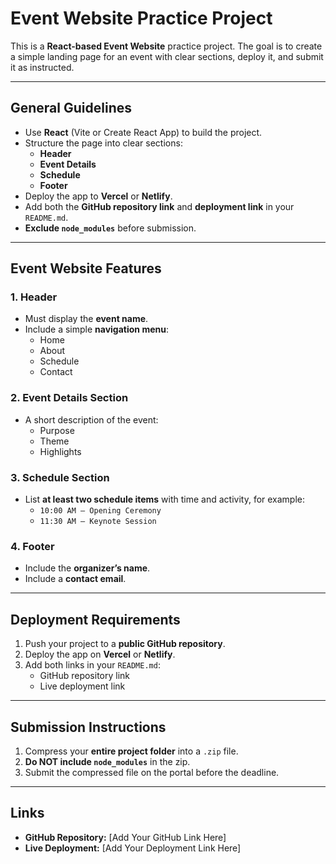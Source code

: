 # Event Website Practice Project

This is a **React-based Event Website** practice project. The goal is to create a simple landing page for an event with clear sections, deploy it, and submit it as instructed.

---

## General Guidelines

- Use **React** (Vite or Create React App) to build the project.
- Structure the page into clear sections:
  - **Header**
  - **Event Details**
  - **Schedule**
  - **Footer**
- Deploy the app to **Vercel** or **Netlify**.
- Add both the **GitHub repository link** and **deployment link** in your `README.md`.
- **Exclude `node_modules`** before submission.

---

## Event Website Features

### 1. Header
- Must display the **event name**.
- Include a simple **navigation menu**:
  - Home
  - About
  - Schedule
  - Contact

### 2. Event Details Section
- A short description of the event:
  - Purpose
  - Theme
  - Highlights

### 3. Schedule Section
- List **at least two schedule items** with time and activity, for example:
  - `10:00 AM – Opening Ceremony`
  - `11:30 AM – Keynote Session`

### 4. Footer
- Include the **organizer’s name**.
- Include a **contact email**.

---

## Deployment Requirements

1. Push your project to a **public GitHub repository**.
2. Deploy the app on **Vercel** or **Netlify**.
3. Add both links in your `README.md`:
   - GitHub repository link
   - Live deployment link

---

## Submission Instructions

1. Compress your **entire project folder** into a `.zip` file.
2. **Do NOT include `node_modules`** in the zip.
3. Submit the compressed file on the portal before the deadline.

---

## Links

- **GitHub Repository:** [Add Your GitHub Link Here]  
- **Live Deployment:** [Add Your Deployment Link Here]
